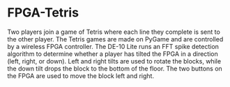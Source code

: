 # FPGA-Tetris

Two players join a game of Tetris where each line they complete is sent to the other player. The Tetris games are made on PyGame and are controlled by a wireless FPGA controller. The DE-10 Lite runs an FFT spike detection algorithm to determine whether a player has tilted the FPGA in a direction (left, right, or down). Left and right tilts are used to rotate the blocks, while the down tilt drops the block to the bottom of the floor. The two buttons on the FPGA are used to move the block left and right.

